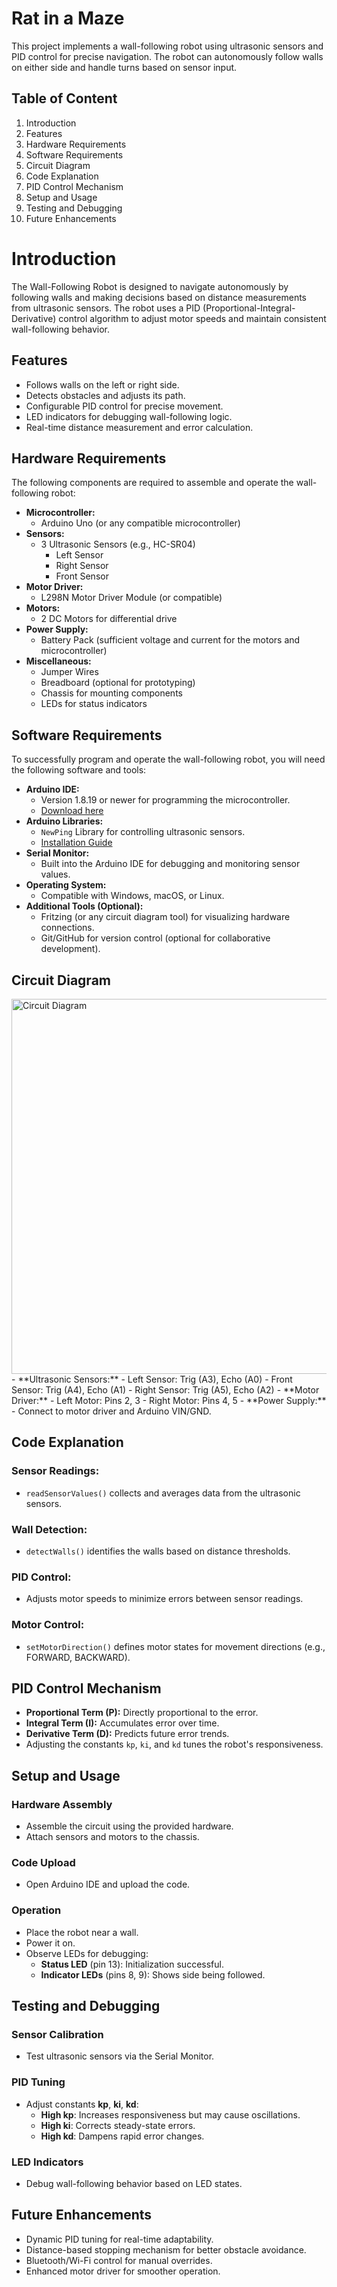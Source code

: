 # Rat in a Maze

This project implements a wall-following robot using ultrasonic sensors and PID control for precise navigation. The robot can autonomously follow walls on either side and handle turns based on sensor input.


## Table of Content
1. Introduction   
2. Features  
3. Hardware Requirements  
4. Software Requirements  
5. Circuit Diagram  
6. Code Explanation  
7. PID Control Mechanism  
8. Setup and Usage  
9. Testing and Debugging  
10. Future Enhancements  



# Introduction
The Wall-Following Robot is designed to navigate autonomously by following walls and making decisions based on distance measurements from ultrasonic sensors. The robot uses a PID (Proportional-Integral-Derivative) control algorithm to adjust motor speeds and maintain consistent wall-following behavior.




## Features
- Follows walls on the left or right side.
- Detects obstacles and adjusts its path.
- Configurable PID control for precise movement.
- LED indicators for debugging wall-following logic.
- Real-time distance measurement and error calculation.

## Hardware Requirements

The following components are required to assemble and operate the wall-following robot:

- **Microcontroller:**
  - Arduino Uno (or any compatible microcontroller)
- **Sensors:**
  - 3 Ultrasonic Sensors (e.g., HC-SR04)
    - Left Sensor
    - Right Sensor
    - Front Sensor
- **Motor Driver:**
  - L298N Motor Driver Module (or compatible)
- **Motors:**
  - 2 DC Motors for differential drive
- **Power Supply:**
  - Battery Pack (sufficient voltage and current for the motors and microcontroller)
- **Miscellaneous:**
  - Jumper Wires
  - Breadboard (optional for prototyping)
  - Chassis for mounting components
  - LEDs for status indicators
## Software Requirements

To successfully program and operate the wall-following robot, you will need the following software and tools:

- **Arduino IDE:**
  - Version 1.8.19 or newer for programming the microcontroller.
  - [Download here](https://www.arduino.cc/en/software)
- **Arduino Libraries:**
  - `NewPing` Library for controlling ultrasonic sensors.
  - [Installation Guide](https://www.arduino.cc/en/guide/libraries)
- **Serial Monitor:**
  - Built into the Arduino IDE for debugging and monitoring sensor values.
- **Operating System:**
  - Compatible with Windows, macOS, or Linux.
- **Additional Tools (Optional):**
  - Fritzing (or any circuit diagram tool) for visualizing hardware connections.
  - Git/GitHub for version control (optional for collaborative development).

## Circuit Diagram

<img src="https://asset.cloudinary.com/dgh1xymuz/367048c579a78ba93c9c11c34f3d2a4d" alt="Circuit Diagram" width="600"/>
- **Ultrasonic Sensors:**
  - Left Sensor: Trig (A3), Echo (A0)
  - Front Sensor: Trig (A4), Echo (A1)
  - Right Sensor: Trig (A5), Echo (A2)
- **Motor Driver:**
  - Left Motor: Pins 2, 3
  - Right Motor: Pins 4, 5
- **Power Supply:**
  - Connect to motor driver and Arduino VIN/GND.


## Code Explanation

### Sensor Readings:
- `readSensorValues()` collects and averages data from the ultrasonic sensors.

### Wall Detection:
- `detectWalls()` identifies the walls based on distance thresholds.

### PID Control:
- Adjusts motor speeds to minimize errors between sensor readings.

### Motor Control:
- `setMotorDirection()` defines motor states for movement directions (e.g., FORWARD, BACKWARD).
## PID Control Mechanism

- **Proportional Term (P):** Directly proportional to the error.
- **Integral Term (I):** Accumulates error over time.
- **Derivative Term (D):** Predicts future error trends.
- Adjusting the constants `kp`, `ki`, and `kd` tunes the robot's responsiveness.

## Setup and Usage

### Hardware Assembly
- Assemble the circuit using the provided hardware.
- Attach sensors and motors to the chassis.

### Code Upload
- Open Arduino IDE and upload the code.

### Operation
- Place the robot near a wall.
- Power it on.
- Observe LEDs for debugging:
  - **Status LED** (pin 13): Initialization successful.
  - **Indicator LEDs** (pins 8, 9): Shows side being followed.

## Testing and Debugging

### Sensor Calibration
- Test ultrasonic sensors via the Serial Monitor.

### PID Tuning
- Adjust constants **kp**, **ki**, **kd**:
  - **High kp**: Increases responsiveness but may cause oscillations.
  - **High ki**: Corrects steady-state errors.
  - **High kd**: Dampens rapid error changes.

### LED Indicators
- Debug wall-following behavior based on LED states.
## Future Enhancements

- Dynamic PID tuning for real-time adaptability.
- Distance-based stopping mechanism for better obstacle avoidance.
- Bluetooth/Wi-Fi control for manual overrides.
- Enhanced motor driver for smoother operation.
